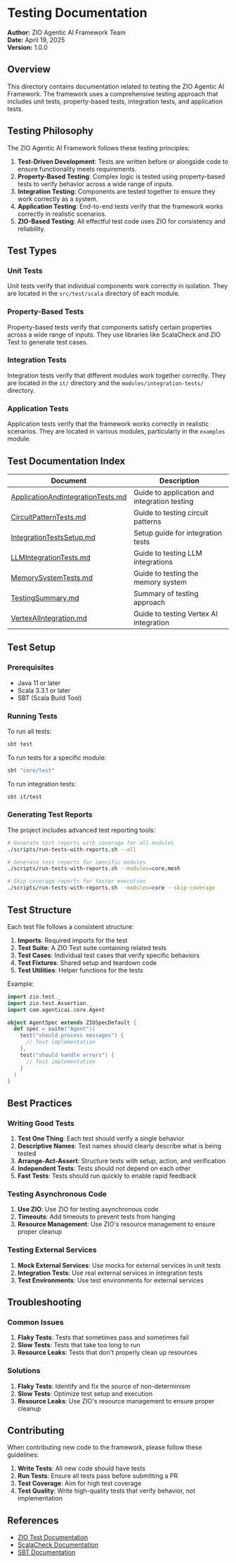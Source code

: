 # Testing Documentation

**Author:** ZIO Agentic AI Framework Team  
**Date:** April 19, 2025  
**Version:** 1.0.0

## Overview

This directory contains documentation related to testing the ZIO Agentic AI Framework. The framework uses a comprehensive testing approach that includes unit tests, property-based tests, integration tests, and application tests.

## Testing Philosophy

The ZIO Agentic AI Framework follows these testing principles:

1. **Test-Driven Development**: Tests are written before or alongside code to ensure functionality meets requirements.
2. **Property-Based Testing**: Complex logic is tested using property-based tests to verify behavior across a wide range of inputs.
3. **Integration Testing**: Components are tested together to ensure they work correctly as a system.
4. **Application Testing**: End-to-end tests verify that the framework works correctly in realistic scenarios.
5. **ZIO-Based Testing**: All effectful test code uses ZIO for consistency and reliability.

## Test Types

### Unit Tests

Unit tests verify that individual components work correctly in isolation. They are located in the `src/test/scala` directory of each module.

### Property-Based Tests

Property-based tests verify that components satisfy certain properties across a wide range of inputs. They use libraries like ScalaCheck and ZIO Test to generate test cases.

### Integration Tests

Integration tests verify that different modules work together correctly. They are located in the `it/` directory and the `modules/integration-tests/` directory.

### Application Tests

Application tests verify that the framework works correctly in realistic scenarios. They are located in various modules, particularly in the `examples` module.

## Test Documentation Index

| Document | Description |
|----------|-------------|
| [ApplicationAndIntegrationTests.md](ApplicationAndIntegrationTests.md) | Guide to application and integration testing |
| [CircuitPatternTests.md](CircuitPatternTests.md) | Guide to testing circuit patterns |
| [IntegrationTestsSetup.md](IntegrationTestsSetup.md) | Setup guide for integration tests |
| [LLMIntegrationTests.md](LLMIntegrationTests.md) | Guide to testing LLM integrations |
| [MemorySystemTests.md](MemorySystemTests.md) | Guide to testing the memory system |
| [TestingSummary.md](TestingSummary.md) | Summary of testing approach |
| [VertexAIIntegration.md](VertexAIIntegration.md) | Guide to testing Vertex AI integration |

## Test Setup

### Prerequisites

- Java 11 or later
- Scala 3.3.1 or later
- SBT (Scala Build Tool)

### Running Tests

To run all tests:

```bash
sbt test
```

To run tests for a specific module:

```bash
sbt "core/test"
```

To run integration tests:

```bash
sbt it/test
```

### Generating Test Reports

The project includes advanced test reporting tools:

```bash
# Generate test reports with coverage for all modules
./scripts/run-tests-with-reports.sh --all

# Generate test reports for specific modules
./scripts/run-tests-with-reports.sh --modules=core,mesh

# Skip coverage reports for faster execution
./scripts/run-tests-with-reports.sh --modules=core --skip-coverage
```

## Test Structure

Each test file follows a consistent structure:

1. **Imports**: Required imports for the test
2. **Test Suite**: A ZIO Test suite containing related tests
3. **Test Cases**: Individual test cases that verify specific behaviors
4. **Test Fixtures**: Shared setup and teardown code
5. **Test Utilities**: Helper functions for the tests

Example:

```scala
import zio.test._
import zio.test.Assertion._
import com.agenticai.core.Agent

object AgentSpec extends ZIOSpecDefault {
  def spec = suite("Agent")(
    test("should process messages") {
      // Test implementation
    },
    test("should handle errors") {
      // Test implementation
    }
  )
}
```

## Best Practices

### Writing Good Tests

1. **Test One Thing**: Each test should verify a single behavior
2. **Descriptive Names**: Test names should clearly describe what is being tested
3. **Arrange-Act-Assert**: Structure tests with setup, action, and verification
4. **Independent Tests**: Tests should not depend on each other
5. **Fast Tests**: Tests should run quickly to enable rapid feedback

### Testing Asynchronous Code

1. **Use ZIO**: Use ZIO for testing asynchronous code
2. **Timeouts**: Add timeouts to prevent tests from hanging
3. **Resource Management**: Use ZIO's resource management to ensure proper cleanup

### Testing External Services

1. **Mock External Services**: Use mocks for external services in unit tests
2. **Integration Tests**: Use real external services in integration tests
3. **Test Environments**: Use test environments for external services

## Troubleshooting

### Common Issues

1. **Flaky Tests**: Tests that sometimes pass and sometimes fail
2. **Slow Tests**: Tests that take too long to run
3. **Resource Leaks**: Tests that don't properly clean up resources

### Solutions

1. **Flaky Tests**: Identify and fix the source of non-determinism
2. **Slow Tests**: Optimize test setup and execution
3. **Resource Leaks**: Use ZIO's resource management to ensure proper cleanup

## Contributing

When contributing new code to the framework, please follow these guidelines:

1. **Write Tests**: All new code should have tests
2. **Run Tests**: Ensure all tests pass before submitting a PR
3. **Test Coverage**: Aim for high test coverage
4. **Test Quality**: Write high-quality tests that verify behavior, not implementation

## References

- [ZIO Test Documentation](https://zio.dev/reference/test/)
- [ScalaCheck Documentation](https://github.com/typelevel/scalacheck/blob/main/doc/UserGuide.md)
- [SBT Documentation](https://www.scala-sbt.org/1.x/docs/index.html)
